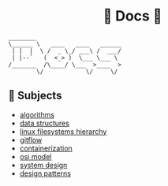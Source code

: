<div align="center">

# 🔸 Docs 🔸
</div>

```console
________                        
\______ \   ____   ____   ______
 | |  |  \ /  _ \_/ ___\ /  ___/
 | |--`   (  <_> )  \___ \___ \ 
/_______  /\____/ \___  >____  >
        \/            \/     \/ 
```

## 🔖 Subjects

- <a href="https://github.com/mtellami/docs/tree/master/algorithms">algorithms</a>
- <a href="https://github.com/mtellami/docs/tree/master/data-structures">data structures</a>
- <a href="https://github.com/mtellami/docs/tree/master/linux-filesystems-hierarchy">linux filesystems hierarchy</a>
- <a href="https://github.com/mtellami/docs/tree/master/gitflow">gitflow</a>
- <a href="https://github.com/mtellami/docs/tree/master/containerization">containerization</a>
- <a href="https://github.com/mtellami/docs/tree/master/osi-model">osi model</a>
- <a href="https://github.com/mtellami/docs/tree/master/system-design">system design</a>
- <a href="https://github.com/mtellami/docs/tree/master/design-patterns">design patterns</a>

